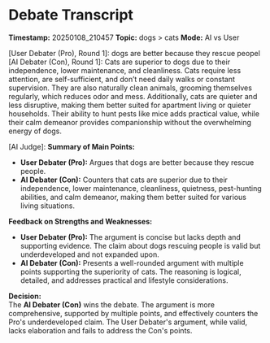 # Debate Transcript

**Timestamp:** 20250108_210457
**Topic:** dogs > cats
**Mode:** AI vs User


[User Debater (Pro), Round 1]: dogs are better because they rescue peopel
[AI Debater (Con), Round 1]: Cats are superior to dogs due to their independence, lower maintenance, and cleanliness. Cats require less attention, are self-sufficient, and don’t need daily walks or constant supervision. They are also naturally clean animals, grooming themselves regularly, which reduces odor and mess. Additionally, cats are quieter and less disruptive, making them better suited for apartment living or quieter households. Their ability to hunt pests like mice adds practical value, while their calm demeanor provides companionship without the overwhelming energy of dogs.

[AI Judge]: **Summary of Main Points:**  
- **User Debater (Pro):** Argues that dogs are better because they rescue people.  
- **AI Debater (Con):** Counters that cats are superior due to their independence, lower maintenance, cleanliness, quietness, pest-hunting abilities, and calm demeanor, making them better suited for various living situations.  

**Feedback on Strengths and Weaknesses:**  
- **User Debater (Pro):** The argument is concise but lacks depth and supporting evidence. The claim about dogs rescuing people is valid but underdeveloped and not expanded upon.  
- **AI Debater (Con):** Presents a well-rounded argument with multiple points supporting the superiority of cats. The reasoning is logical, detailed, and addresses practical and lifestyle considerations.  

**Decision:**  
The **AI Debater (Con)** wins the debate. The argument is more comprehensive, supported by multiple points, and effectively counters the Pro's underdeveloped claim. The User Debater's argument, while valid, lacks elaboration and fails to address the Con's points.